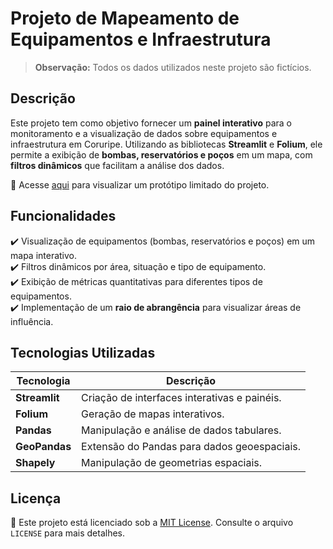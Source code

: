 # Projeto de Mapeamento de Equipamentos e Infraestrutura

> **Observação:** Todos os dados utilizados neste projeto são fictícios.

## Descrição

Este projeto tem como objetivo fornecer um **painel interativo** para o monitoramento e a visualização de dados sobre equipamentos e infraestrutura em Coruripe. Utilizando as bibliotecas **Streamlit** e **Folium**, ele permite a exibição de **bombas, reservatórios e poços** em um mapa, com **filtros dinâmicos** que facilitam a análise dos dados.

🔗 Acesse [aqui](https://hidro-monitoring-coruripe.streamlit.app/) para visualizar um protótipo limitado do projeto.

## Funcionalidades

✔️ Visualização de equipamentos (bombas, reservatórios e poços) em um mapa interativo.  
✔️ Filtros dinâmicos por área, situação e tipo de equipamento.  
✔️ Exibição de métricas quantitativas para diferentes tipos de equipamentos.  
✔️ Implementação de um **raio de abrangência** para visualizar áreas de influência.  

## Tecnologias Utilizadas

| Tecnologia    | Descrição                                                 |
|--------------|-----------------------------------------------------------|
| **Streamlit** | Criação de interfaces interativas e painéis.              |
| **Folium**    | Geração de mapas interativos.                             |
| **Pandas**    | Manipulação e análise de dados tabulares.                 |
| **GeoPandas** | Extensão do Pandas para dados geoespaciais.               |
| **Shapely**   | Manipulação de geometrias espaciais.                      |

## Licença

📜 Este projeto está licenciado sob a [MIT License](LICENSE). Consulte o arquivo `LICENSE` para mais detalhes.
